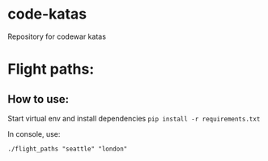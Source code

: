 # code-katas
Repository for codewar katas

# Flight paths:
## How to use:
Start virtual env and install dependencies `pip install -r requirements.txt`

In console, use:
```
./flight_paths "seattle" "london"
```

